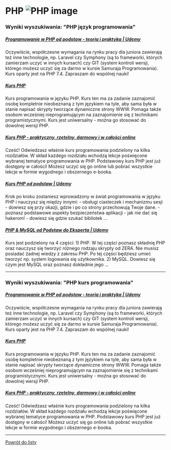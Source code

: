 # PHP ![PHP image](https://www.tiobe.com/wp-content/themes/tiobe/tiobe-index/images/PHP.png)

### Wyniki wyszukiwania: "PHP język programowania" 

##### [Programowanie w PHP od podstaw - teoria i praktyka | Udemy](https://www.udemy.com/course/kurs-programowanie-w-php/) 

 Oczywiście, współczesne wymagania na rynku pracy dla juniora zawierają też inne technologie, np. Laravel czy Symphony (są to frameworki, których zamierzam uczyć w innych kursach) czy GIT (system kontroli wersji, którego możesz uczyć się za darmo w kursie Samuraja Programowania). Kurs oparty jest na PHP 7.4. Zapraszam do wspólnej nauki!


##### [Kurs PHP](https://phpkurs.pl/) 

 Kurs programowania w języku PHP. Kurs ten ma za zadanie zaznajomić osobę kompletnie nieobeznaną z tym językiem na tyle, aby sama była w stanie napisać skrypty tworzące dynamiczne strony WWW. Pomaga także osobom wcześniej nieprogramującym na zaznajomienie się z technikami programistycznymi. Kurs jest uniwersalny - można go stosować do dowolnej wersji PHP.


##### [Kurs PHP - praktyczny, rzetelny, darmowy i w całości online](https://kursphp.com/) 

 Cześć! Odwiedzasz właśnie kurs programowania podzielony na kilka rozdziałów. W skład każdego rozdziału wchodzą lekcje poświęcone wybranej tematyce programowania w PHP. Podstawowy kurs PHP jest już dostępny w całości! Możesz uczyć się go online lub pobrać wszystkie lekcje w formie wygodnego i obszernego e-booka.


##### [Kurs PHP od podstaw | Udemy](https://www.udemy.com/course/php-od-podstaw/) 

 Krok po kroku zostaniesz wprowadzony w świat programowania w języku PHP i nauczysz się między innymi: - obsługi ciasteczek i mechanizmu sesji - dowiesz się przy okazji, gdzie i po co strony przechowują Twoje dane. - poznasz podstawowe aspekty bezpieczeństwa aplikacji - jak nie dać się hakerom! - dowiesz się gdzie szukać bibliotek ...


##### [PHP & MySQL od Podstaw do Eksperta | Udemy](https://www.udemy.com/course/php-mysql-od-podstaw-do-eksperta/) 

 Kurs jest podzielony na 4 części: 1) PHP. W tej części poznasz składnię PHP oraz nauczysz się tworzyć różnego rodzaju skrypty od ZERA. Nie musisz posiadać żadnej wiedzy z zakresu PHP. Po tej części będziesz umieć tworzyć np. system logowania się użytkownika. 2) MySQL. Dowiesz się czym jest MySQL oraz poznasz dokładnie jego ...




---

### Wyniki wyszukiwania: "PHP kurs programowania" 

##### [Programowanie w PHP od podstaw - teoria i praktyka | Udemy](https://www.udemy.com/course/kurs-programowanie-w-php/) 

 Oczywiście, współczesne wymagania na rynku pracy dla juniora zawierają też inne technologie, np. Laravel czy Symphony (są to frameworki, których zamierzam uczyć w innych kursach) czy GIT (system kontroli wersji, którego możesz uczyć się za darmo w kursie Samuraja Programowania). Kurs oparty jest na PHP 7.4. Zapraszam do wspólnej nauki!


##### [Kurs PHP](https://phpkurs.pl/) 

 Kurs programowania w języku PHP. Kurs ten ma za zadanie zaznajomić osobę kompletnie nieobeznaną z tym językiem na tyle, aby sama była w stanie napisać skrypty tworzące dynamiczne strony WWW. Pomaga także osobom wcześniej nieprogramującym na zaznajomienie się z technikami programistycznymi. Kurs jest uniwersalny - można go stosować do dowolnej wersji PHP.


##### [Kurs PHP - praktyczny, rzetelny, darmowy i w całości online](https://kursphp.com/) 

 Cześć! Odwiedzasz właśnie kurs programowania podzielony na kilka rozdziałów. W skład każdego rozdziału wchodzą lekcje poświęcone wybranej tematyce programowania w PHP. Podstawowy kurs PHP jest już dostępny w całości! Możesz uczyć się go online lub pobrać wszystkie lekcje w formie wygodnego i obszernego e-booka.




---

 [Powrót do listy](/home/mhz/Dokumenty/studia/sem4/awww/lab1/website/top20.md)